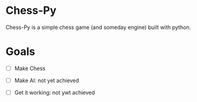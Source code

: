 
# Chess-Py
Chess-Py is a simple chess game (and someday engine) built with python.



# Goals
- [ ] Make Chess
- [ ] Make AI: not yet achieved
- [ ] Get it working: not ywt achieved


